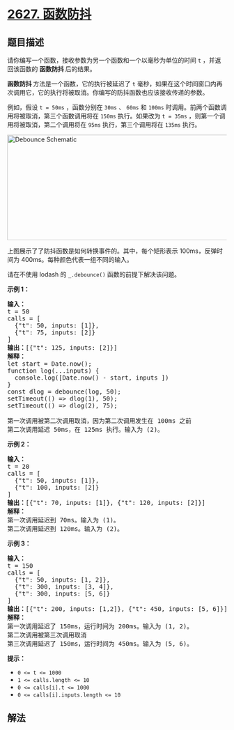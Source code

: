 # [2627. 函数防抖](https://leetcode.cn/problems/debounce)

## 题目描述

<p>请你编写一个函数，接收参数为另一个函数和一个以毫秒为单位的时间 <code>t</code> ，并返回该函数的&nbsp;<b>函数防抖&nbsp;</b>后的结果。</p>

<p><b>函数防抖 </b>方法是一个函数，它的执行被延迟了 <code>t</code> 毫秒，如果在这个时间窗口内再次调用它，它的执行将被取消。你编写的防抖函数也应该接收传递的参数。</p>

<p>例如，假设 <code>t = 50ms</code> ，函数分别在 <code>30ms</code> 、 <code>60ms</code> 和 <code>100ms</code> 时调用。前两个函数调用将被取消，第三个函数调用将在 <code>150ms</code> 执行。如果改为 <code>t = 35ms</code> ，则第一个调用将被取消，第二个调用将在 <code>95ms</code> 执行，第三个调用将在 <code>135ms</code> 执行。</p>

<p><img alt="Debounce Schematic" src="https://gcore.jsdelivr.net/gh/doocs/leetcode@main/solution/2600-2699/2627.Debounce/images/screen-shot-2023-04-08-at-11048-pm.png" style="width: 800px; height: 242px;" /></p>

<p>上图展示了了防抖函数是如何转换事件的。其中，每个矩形表示 100ms，反弹时间为 400ms。每种颜色代表一组不同的输入。</p>

<p>请在不使用 lodash 的 <code>_.debounce()</code> 函数的前提下解决该问题。</p>

<p><strong class="example">示例 1：</strong></p>

<pre>
<b>输入：</b>
t = 50
calls = [
&nbsp; {"t": 50, inputs: [1]},
&nbsp; {"t": 75, inputs: [2]}
]
<b>输出：</b>[{"t": 125, inputs: [2]}]
<strong>解释：</strong>
let start = Date.now();
function log(...inputs) { 
&nbsp; console.log([Date.now() - start, inputs ])
}
const dlog = debounce(log, 50);
setTimeout(() =&gt; dlog(1), 50);
setTimeout(() =&gt; dlog(2), 75);

第一次调用被第二次调用取消，因为第二次调用发生在 100ms 之前
第二次调用延迟 50ms，在 125ms 执行。输入为 (2)。
</pre>

<p><strong class="example">示例 2：</strong></p>

<pre>
<b>输入：</b>
t = 20
calls = [
&nbsp; {"t": 50, inputs: [1]},
&nbsp; {"t": 100, inputs: [2]}
]
<b>输出：</b>[{"t": 70, inputs: [1]}, {"t": 120, inputs: [2]}]
<strong>解释：</strong>
第一次调用延迟到 70ms。输入为 (1)。
第二次调用延迟到 120ms。输入为 (2)。
</pre>

<p><strong class="example">示例 3：</strong></p>

<pre>
<b>输入：</b>
t = 150
calls = [
&nbsp; {"t": 50, inputs: [1, 2]},
&nbsp; {"t": 300, inputs: [3, 4]},
&nbsp; {"t": 300, inputs: [5, 6]}
]
<b>输出：</b>[{"t": 200, inputs: [1,2]}, {"t": 450, inputs: [5, 6]}]
<strong>解释：</strong>
第一次调用延迟了 150ms，运行时间为 200ms。输入为 (1, 2)。
第二次调用被第三次调用取消
第三次调用延迟了 150ms，运行时间为 450ms。输入为 (5, 6)。
</pre>

<p><strong>提示：</strong></p>

<ul>
	<li><code>0 &lt;= t &lt;= 1000</code></li>
	<li><code>1 &lt;= calls.length &lt;= 10</code></li>
	<li><code>0 &lt;= calls[i].t &lt;= 1000</code></li>
	<li><code>0 &lt;= calls[i].inputs.length &lt;= 10</code></li>
</ul>

## 解法
